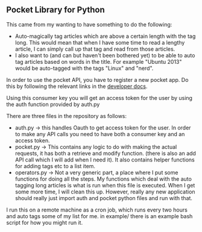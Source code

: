 Pocket Library for Python
-------------------------

This came from my wanting to have something to do the following:

- Auto-magically tag articles which are above a certain length with the tag long. This would mean that when I have some time to read a lengthy article, I can simply call up that tag and read from those articles.
- I also want to (and can but haven't been bothered yet) to be able to auto tag articles based on words in the title. For example "Ubuntu 2013" would be auto-tagged with the tags "Linux" and "nerd".

In order to use the pocket API, you have to register a new pocket app. Do this by following the relevant links in the [developer docs](http://getpocket.com/developer/docs/overview).

Using this consumer key you will get an access token for the user by using the auth function provided by auth.py

There are three files in the repository as follows:

- auth.py -> this handles Oauth to get access token for the user. In order to make any API calls you need to have both a consumer key and an access token.
- pocket.py -> This contains any logic to do with making the actual requests, it has both a retrieve and modify function. (there is also an add API call which I will add when I need it). It also contains helper functions for adding tags etc to a list item.
- operators.py -> Not a very generic part, a place where I put some functions for doing all the steps. My functions which deal with the auto tagging long articles is what is run when this file is executed. When I get some more time, I will clean this up. However, really any new application should really just import auth and pocket python files and run with that.

I run this on a remote machine as a cron job, which runs every two hours and auto tags some of my list for me. in example/ there is an example bash script for how you might run it.
